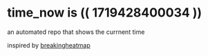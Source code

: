 # time_now is (( 1719428400034 ))

an automated repo that shows the currnent time

inspired by [breakingheatmap](https://github.com/breakingheatmap/breakingheatmap)